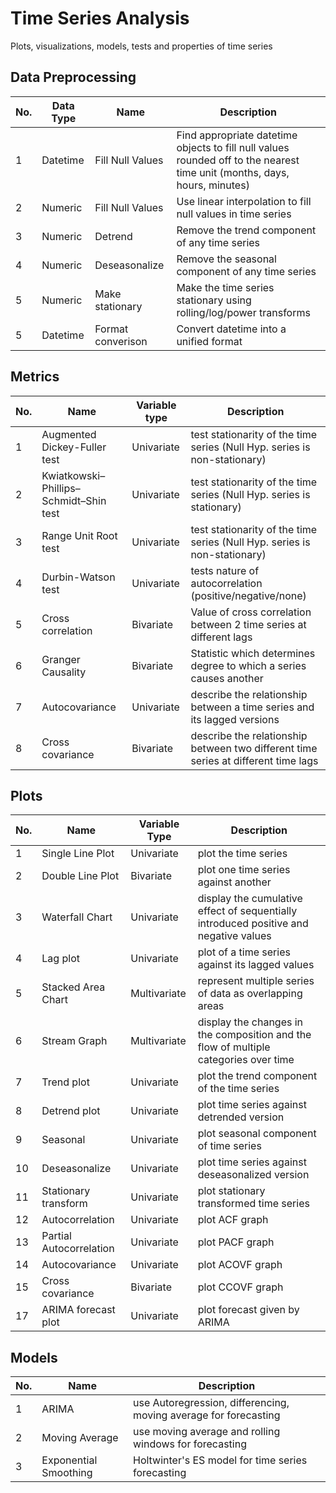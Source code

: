 # Time Series Analysis

Plots, visualizations, models, tests and properties of time series

## Data Preprocessing

| No. | Data Type | Name              | Description                                                                                                               |
| --- | --------- | ----------------- | ------------------------------------------------------------------------------------------------------------------------- |
| 1   | Datetime  | Fill Null Values  | Find appropriate datetime objects to fill null values rounded off to the nearest time unit (months, days, hours, minutes) |
| 2   | Numeric   | Fill Null Values  | Use linear interpolation to fill null values in time series                                                               |
| 3   | Numeric   | Detrend           | Remove the trend component of any time series                                                                             |
| 4   | Numeric   | Deseasonalize     | Remove the seasonal component of any time series                                                                          |
| 5   | Numeric   | Make stationary   | Make the time series stationary using rolling/log/power transforms                                                       |
| 5   | Datetime  | Format converison | Convert datetime into a unified format                                                                                    |

## Metrics

| No. | Name                                      | Variable type | Description                                                                        |
| --- | ----------------------------------------- | ------------- | ---------------------------------------------------------------------------------- |
| 1   | Augmented Dickey-Fuller test              | Univariate    | test stationarity of the time series (Null Hyp. series is non-stationary)          |
| 2   | Kwiatkowski–Phillips–Schmidt–Shin test | Univariate    | test stationarity of the time series (Null Hyp. series is stationary)             |
| 3   | Range Unit Root test                      | Univariate    | test stationarity of the time series (Null Hyp. series is non-stationary)          |
| 4   | Durbin-Watson test                        | Univariate    | tests nature of autocorrelation (positive/negative/none)                           |
| 5   | Cross correlation                         | Bivariate     | Value of cross correlation between 2 time series at different lags                 |
| 6   | Granger Causality                         | Bivariate     | Statistic which determines degree to which a series causes another                 |
| 7   | Autocovariance                            | Univariate    | describe the relationship between a time series and its lagged versions            |
| 8   | Cross covariance                          | Bivariate     | describe the relationship between two different time series at different time lags |

## Plots

| No. | Name                    | Variable Type | Description                                                                           |
| --- | ----------------------- | ------------- | ------------------------------------------------------------------------------------- |
| 1   | Single Line Plot        | Univariate    | plot the time series                                                                  |
| 2   | Double Line Plot        | Bivariate     | plot one time series against another                                                  |
| 3   | Waterfall Chart         | Univariate    | display the cumulative effect of sequentially introduced positive and negative values |
| 4   | Lag plot                | Univariate    | plot of a time series against its lagged values                                       |
| 5   | Stacked Area Chart      | Multivariate  | represent multiple series of data as overlapping areas                                |
| 6   | Stream Graph            | Multivariate  | display the changes in the composition and the flow of multiple categories over time  |
| 7   | Trend plot              | Univariate    | plot the trend component of the time series                                           |
| 8   | Detrend plot            | Univariate    | plot time series against detrended version                                            |
| 9   | Seasonal                | Univariate    | plot seasonal component of time series                                                |
| 10  | Deseasonalize           | Univariate    | plot time series against deseasonalized version                                       |
| 11  | Stationary transform    | Univariate    | plot stationary transformed time series                                               |
| 12  | Autocorrelation         | Univariate    | plot ACF graph                                                                        |
| 13  | Partial Autocorrelation | Univariate    | plot PACF graph                                                                       |
| 14  | Autocovariance          | Univariate    | plot ACOVF graph                                                                      |
| 15  | Cross covariance        | Bivariate     | plot CCOVF graph                                                                      |
| 17  | ARIMA forecast plot     | Univariate    | plot forecast given by ARIMA                                                          |

## Models

| No. | Name                  | Description                                                      |
| --- | --------------------- | ---------------------------------------------------------------- |
| 1   | ARIMA                 | use Autoregression, differencing, moving average for forecasting |
| 2   | Moving Average        | use moving average and rolling windows for forecasting           |
| 3   | Exponential Smoothing | Holtwinter's ES model for time series forecasting                |
